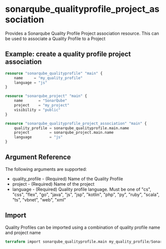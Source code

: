 # sonarqube_qualityprofile_project_association
Provides a Sonarqube Quality Profile Project association resource. This can be used to associate a Quality Profile to a Project

## Example: create a quality profile project association
```terraform
resource "sonarqube_qualityprofile" "main" {
	name     = "my_quality_profile"
	language = "js"
}

resource "sonarqube_project" "main" {
    name       = "SonarQube"
    project    = "my_project"
    visibility = "public" 
}

resource "sonarqube_qualityprofile_project_association" "main" {
	quality_profile = sonarqube_qualityprofile.main.name
	project         = sonarqube_project.main.name
	language        = "js"
}
```

## Argument Reference
The following arguments are supported:

- quality_profile - (Required) Name of the Quality Profile
- project         - (Required) Name of the project
- language        - (Required) Quality profile language. Must be one of "cs", "css", "flex", "go", "java", "js", "jsp", "kotlin", "php", "py", "ruby", "scala", "ts", "vbnet", "web", "xml"

## Import 
Quality Profiles can be imported using a combination of quality profile name and project name

```terraform
terraform import sonarqube_qualityprofile.main my_quality_profile/SonarQube
```